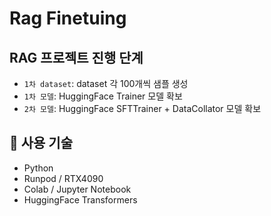 # Rag Finetuing

## RAG 프로젝트 진행 단계

- `1차 dataset`: dataset 각 100개씩 샘플 생성
- `1차 모델`: HuggingFace Trainer 모델 확보
- `2차 모델`: HuggingFace SFTTrainer + DataCollator 모델 확보
  
## 🚀 사용 기술
- Python
- Runpod / RTX4090
- Colab / Jupyter Notebook
- HuggingFace Transformers

